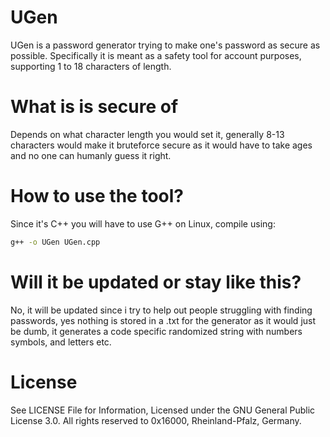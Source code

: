 # UGen
UGen is a password generator trying to make one's password as secure as possible.
Specifically it is meant as a safety tool for account purposes, supporting 1 to 18 characters of length.

# What is is secure of
Depends on what character length you would set it, generally 8-13 characters would make it bruteforce secure as it would have to take ages and no one can humanly guess it right.

# How to use the tool?
Since it's C++ you will have to use G++ on Linux,
compile using:
```bash
g++ -o UGen UGen.cpp
````

# Will it be updated or stay like this?
No, it will be updated since i try to help out people struggling with finding passwords, yes nothing is stored in a .txt for the generator as it would just be dumb, it generates a code specific randomized string with numbers symbols, and letters etc.

# License
See LICENSE File for Information,
Licensed under the GNU General Public License 3.0.
All rights reserved to 0x16000, Rheinland-Pfalz, Germany.
